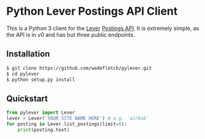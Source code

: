 # Python Lever Postings API Client

This is a Python 3 client for the [Lever](https://lever.co) [Postings API](https://github.com/lever/postings-api/blob/master/README.md). 
It is extremely simple, as the API is in v0 and has but three public endpoints. 

## Installation
```bash
$ git clone https://github.com/wadefletch/pylever.git
$ cd pylever
$ python setup.py install
```

## Quickstart
```python
from pylever import Lever
lever = Lever('YOUR SITE NAME HERE') # e.g. 'airbnb'
for posting in Lever.list_postings(limit=6):
    print(posting.text)
```
